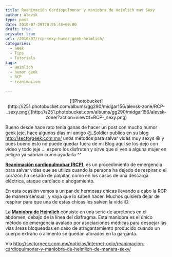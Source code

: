 ```yaml
---
title: Reanimación Cardiopulmonar y maniobra de Heimlich muy Sexy
author: Alevsk
type: post
date: 2010-07-29T20:55:48+00:00
draft: true
private: true
url: /2010/07/rcp-sexy-humor-geek-heimlich/
categories:
  - Geek
  - Tips
  - Tutorials
tags:
  - Heimlich
  - humor geek
  - RCP
  - reanimacion

---
```

<p style="text-align: center;">
[![Photobucket](http://i251.photobucket.com/albums/gg290/midgar156/alevsk-zone/RCP-_sexy.png)](http://s251.photobucket.com/albums/gg290/midgar156/alevsk-zone/?action=view¤t=RCP-_sexy.png)
</p>

Bueno desde hace rato tenia ganas de hacer un post con mucho humor geek jeje, hace algunos días mi amigo @_Soldier publico en su blog http://sectorgeek.com.mx/ unos métodos para salvar vidas muy sexys 😀 y pues bueno esto no puede quedar fuera de mi Blog aquí se los dejo con video y todo jeje … espero los disfruten y sirve que si ven a alguna mujer en peligro ya sabrían como ayudarla ^^

**[Reanimación cardiopulmobar (RCP)][1]**, es un procedimiento de emergencia para salvar vidas que se utiliza cuando la persona ha dejado de respirar o el corazón ha cesado de palpitar, como en los casos de una descarga eléctrica, ataque cardíaco o ahogamiento.

En esta ocasión vemos a un par de hermosas chicas llevando a cabo la RCP de manera sensual, y vaya que lo saben hacer. Muchos quisiera dejar de respirar para que una de estas chicas les salven la vida :D.



<!-- Title / Page Headline -->

La **[Maniobra de Heimlich][2]** consiste en una serie de apretones en el abdomen, debajo de la línea del diafragma. Esta maniobra es el único método de emergencia avalado por asociaciones médicas para despejar las vías áreas bloqueadas en caso de atragantamiento producido cuando un cuerpo extraño o alimento se quedan atorados en la garganta.



Via http://sectorgeek.com.mx/noticias/internet-ocio/reanimacion-cardiopulmonar-y-maniobra-de-heimlich-de-manera-sexy/

 [1]: http://es.wikipedia.org/wiki/Reanimaci%C3%B3n_cardiopulmonar
 [2]: http://es.wikipedia.org/wiki/Maniobra_de_Heimlich
